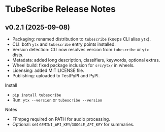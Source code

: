 TubeScribe Release Notes
========================

v0.2.1 (2025-09-08)
--------------------
- Packaging: renamed distribution to `tubescribe` (keeps CLI alias `ytx`).
- CLI: both `ytx` and `tubescribe` entry points installed.
- Version detection: CLI now resolves version from `tubescribe` or `ytx` dists.
- Metadata: added long description, classifiers, keywords, optional extras.
- Wheel build: fixed package inclusion for `src/ytx/` in wheels.
- Licensing: added MIT LICENSE file.
- Publishing: uploaded to TestPyPI and PyPI.

Install
- `pip install tubescribe`
- Run: `ytx --version` or `tubescribe --version`

Notes
- FFmpeg required on PATH for audio processing.
- Optional: set `GEMINI_API_KEY`/`GOOGLE_API_KEY` for summaries.

